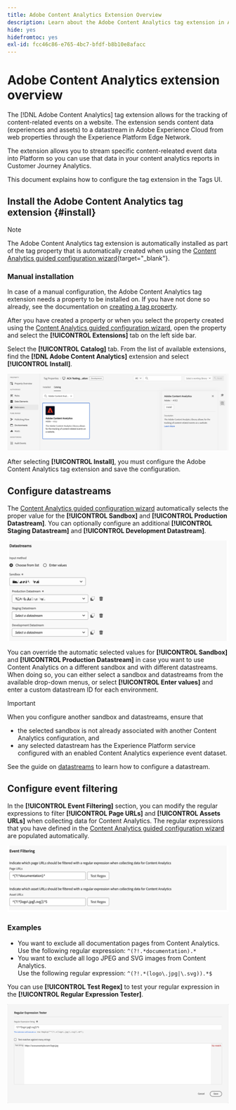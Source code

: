 ```yaml
---
title: Adobe Content Analytics Extension Overview
description: Learn about the Adobe Content Analytics tag extension in Adobe Experience Platform.
hide: yes
hidefromtoc: yes
exl-id: fcc46c86-e765-4bc7-bfdf-b8b10e8afacc
---
```

# Adobe Content Analytics extension overview

The [!DNL Adobe Content Analytics] tag extension allows for the tracking of content-related events on a website. The extension sends content data (experiences and assets) to a datastream in Adobe Experience Cloud from web properties through the Experience Platform Edge Network.

The extension allows you to stream specific content-releated event data into Platform so you can use that data in your content analytics reports in Customer Journey Analytics.

This document explains how to configure the tag extension in the Tags UI.

## Install the Adobe Content Analytics tag extension {#install}

>[!NOTE]
>
>The Adobe Content Analytics tag extension is automatically installed as part of the tag property that is automatically created when using the [Content Analytics guided configuration wizard](https://experienceleague.adobe.com/en/docs/analytics-platform/using/content-analytics/configuration/guided){target="_blank"}. 


### Manual installation

In case of a manual configuration, the Adobe Content Analytics tag extension needs a property to be installed on. If you have not done so already, see the documentation on [creating a tag property](https://experienceleague.adobe.com/en/docs/platform-learn/implement-in-websites/configure-tags/create-a-property).

After you have created a property or when you select the property created using the [Content Analytics guided configuration wizard](https://experienceleague.adobe.com/en/docs/analytics-platform/using/content-analytics/configuration/guided), open the property and select the **[!UICONTROL Extensions]** tab on the left side bar.

Select the **[!UICONTROL Catalog]** tab. From the list of available extensions, find the **[!DNL Adobe Content Analytics]** extension and select **[!UICONTROL Install]**.

![Image showing the Tags UI with the Web SDK extension selected](assets/aca-tag-install.png)

After selecting **[!UICONTROL Install]**, you must configure the Adobe Content Analytics tag extension and save the configuration.


<!--
## Configure schema

The [Content Analytics guided configuration wizard](https://experienceleague.adobe.com/en/docs/analytics-platform/using/content-analytics/configuration/guided) automatically populates the proper value for the **[!UICONTROL Tenant Schema Name]**. 

![Image that shows the Schema configuration of the Adobe Content Analytics tag extension in the Tags UI](assets/aca-tag-schema.png)

>[!WARNING]
>
>Do not modify the value for **[!UICONTROL Tenant Schema Name]**.

-->

## Configure datastreams

The [Content Analytics guided configuration wizard](https://experienceleague.adobe.com/en/docs/analytics-platform/using/content-analytics/configuration/guided) automatically selects the proper value for the **[!UICONTROL Sandbox]** and **[!UICONTROL Production Datastream]**. You can optionally configure an additional **[!UICONTROL Staging Datastream]** and **[!UICONTROL Development Datastream]**.

![Image that shows the Datastreams configuration of the Adobe Content Analytics tag extension in the Tags UI](assets/aca-tag-datastreams.png)

You can override the automatic selected values for **[!UICONTROL Sandbox]** and **[!UICONTROL Production Datastream]** in case you want to use Content Analytics on a different sandbox and with different datastreams. When doing so, you can either select a sandbox and datastreams from the available drop-down menus, or select **[!UICONTROL Enter values]** and enter a custom datastream ID for each environment.

>[!IMPORTANT]
>
>When you configure another sandbox and datastreams, ensure that
>
>* the selected sandbox is not already associated with another Content Analytics configuration, and 
>* any selected datastream has the Experience Platform service configured with an enabled Content Analytics experience event dataset. 

See the guide on [datastreams](../../../../datastreams/overview.md) to learn how to configure a datastream.



## Configure event filtering

In the **[!UICONTROL Event Filtering]** section, you can modify the regular expressions to filter **[!UICONTROL Page URLs]** and **[!UICONTROL Assets URLs]** when collecting data for Content Analytics. The regular expressions that you have defined in the [Content Analytics guided configuration wizard](https://experienceleague.adobe.com/en/docs/analytics-platform/using/content-analytics/configuration/guided) are populated automatically.

![Image showing the event filtering settings of the Adobe Content Analytics tag extension in the Tags UI](assets/aca-tag-eventfiltering.png)


### Examples

* You want to exclude all documentation pages from Content Analytics.<br/>Use the following regular expression: `^(?!.*documentation).*`
* You want to exclude all logo JPEG and SVG images from Content Analytics.<br/>Use the following regular expression: `^(?!.*(logo\.jpg|\.svg)).*$`

You can use **[!UICONTROL Test Regex]** to test your regular expression in the **[!UICONTROL Regular Expression Tester]**.

![Image showing the regular expression tester of the Adobe Content Analytics tag extension in the Tags UI](assets/aca-tag-regextester.png)

